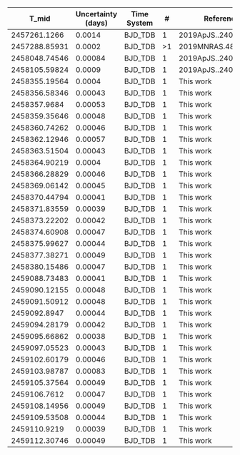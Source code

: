 |T_mid|Uncertainty (days)           |Time System|#                                            |Reference                           |
|-----|-----------------------------|-----------|---------------------------------------------|------------------------------------|
|2457261.1266|0.0014                       |BJD_TDB    |1                                            |2019ApJS..240...13L                 |
|2457288.85931|0.0002                       |BJD_TDB    |>1                                           |2019MNRAS.482.1379H                 |
|2458048.74546|0.00084                      |BJD_TDB    |1                                            |2019ApJS..240...13L                 |
|2458105.59824|0.0009                       |BJD_TDB    |1                                            |2019ApJS..240...13L                 |
|2458355.19564|0.0004                       |BJD_TDB    |1                                            |This work                           |
|2458356.58346|0.00043                      |BJD_TDB    |1                                            |This work                           |
|2458357.9684|0.00053                      |BJD_TDB    |1                                            |This work                           |
|2458359.35646|0.00048                      |BJD_TDB    |1                                            |This work                           |
|2458360.74262|0.00046                      |BJD_TDB    |1                                            |This work                           |
|2458362.12946|0.00057                      |BJD_TDB    |1                                            |This work                           |
|2458363.51504|0.00043                      |BJD_TDB    |1                                            |This work                           |
|2458364.90219|0.0004                       |BJD_TDB    |1                                            |This work                           |
|2458366.28829|0.00046                      |BJD_TDB    |1                                            |This work                           |
|2458369.06142|0.00045                      |BJD_TDB    |1                                            |This work                           |
|2458370.44794|0.00041                      |BJD_TDB    |1                                            |This work                           |
|2458371.83559|0.00039                      |BJD_TDB    |1                                            |This work                           |
|2458373.22202|0.00042                      |BJD_TDB    |1                                            |This work                           |
|2458374.60908|0.00047                      |BJD_TDB    |1                                            |This work                           |
|2458375.99627|0.00044                      |BJD_TDB    |1                                            |This work                           |
|2458377.38271|0.00049                      |BJD_TDB    |1                                            |This work                           |
|2458380.15486|0.00047                      |BJD_TDB    |1                                            |This work                           |
|2459088.73483|0.00041                      |BJD_TDB    |1                                            |This work                           |
|2459090.12155|0.00048                      |BJD_TDB    |1                                            |This work                           |
|2459091.50912|0.00048                      |BJD_TDB    |1                                            |This work                           |
|2459092.8947|0.00044                      |BJD_TDB    |1                                            |This work                           |
|2459094.28179|0.00042                      |BJD_TDB    |1                                            |This work                           |
|2459095.66862|0.00038                      |BJD_TDB    |1                                            |This work                           |
|2459097.05523|0.00043                      |BJD_TDB    |1                                            |This work                           |
|2459102.60179|0.00046                      |BJD_TDB    |1                                            |This work                           |
|2459103.98787|0.00083                      |BJD_TDB    |1                                            |This work                           |
|2459105.37564|0.00049                      |BJD_TDB    |1                                            |This work                           |
|2459106.7612|0.00047                      |BJD_TDB    |1                                            |This work                           |
|2459108.14956|0.00049                      |BJD_TDB    |1                                            |This work                           |
|2459109.53508|0.00044                      |BJD_TDB    |1                                            |This work                           |
|2459110.9219|0.00039                      |BJD_TDB    |1                                            |This work                           |
|2459112.30746|0.00049                      |BJD_TDB    |1                                            |This work                           |
